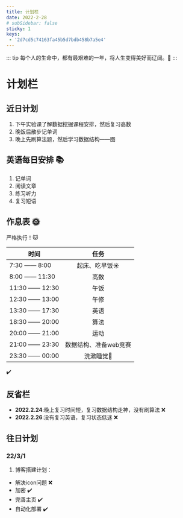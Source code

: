 ```yaml
---
title: 计划栏
date: 2022-2-28
# subSidebar: false
sticky: 1
keys:
 - '2d7cd5c74163fa45b5d7bdb458b7a5e4'
---
```


::: tip
每个人的生命中，都有最艰难的一年，将人生变得美好而辽阔。:cherry_blossom:
:::

<!-- more -->

# 计划栏

## 近日计划

1. 下午实验课了解数据挖掘课程安排，然后复习高数
2. 晚饭后散步记单词
3. 晚上先刷算法题，然后学习数据结构——图


## 英语每日安排 :books:
1. 记单词   
2. 阅读文章
3. 练习听力
4. 复习短语

## 作息表 :sun_with_face:
严格执行！:cat:

| 时间            | 任务                    |
| --------------- |:-------------------:    |
| 7:30 —— 8:00    | 起床、吃早饭:sunny:     |
| 8:00 —— 11:30   | 高数                    |
| 11:30 —— 12:30  | 午饭                    |
| 12:30 —— 13:00  | 午修                    |
| 13:30 —— 17:30  | 英语                    |
| 18:30 —— 20:00  | 算法                    |
| 20:00 —— 21:00  | 运动                    |
| 21:00 —— 23:30  | 数据结构、准备web竞赛   |
| 23:30 —— 00:00  | 洗漱睡觉:crescent_moon: |

:heavy_check_mark:


## 反省栏

- **2022.2.24**:晚上复习时间短，复习数据结构走神，没有刷算法 :x:
- **2022.2.26**:没有复习英语，复习状态低迷 :x:


## 往日计划

### 22/3/1
1. 博客搭建计划：
  - 解决icon问题  :x:
  - 加密  :heavy_check_mark:
  - 完善主页  :heavy_check_mark:
  - 自动化部署  :heavy_check_mark:


